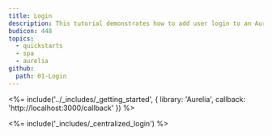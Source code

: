 ```yaml
---
title: Login
description: This tutorial demonstrates how to add user login to an Aurelia application using Auth0.
budicon: 448
topics:
  - quickstarts
  - spa
  - aurelia
github:
  path: 01-Login
---
```

<%= include('../_includes/_getting_started', { library: 'Aurelia', callback: 'http://localhost:3000/callback' }) %>

<%= include('_includes/_centralized_login') %>
